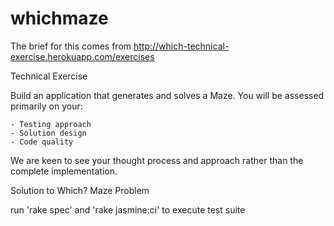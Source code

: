 # whichmaze

The brief for this comes from 
http://which-technical-exercise.herokuapp.com/exercises


Technical Exercise

Build an application that generates and solves a Maze. You will be assessed primarily on your:

    - Testing approach
    - Solution design
    - Code quality


We are keen to see your thought process and approach rather than the complete implementation.


Solution to Which? Maze Problem

run 'rake spec' and 'rake jasmine:ci' to execute test suite
